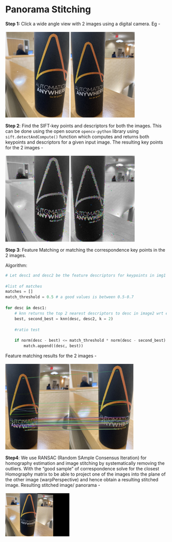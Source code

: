 # Panorama Stitching

**Step 1:** Click a wide angle view with 2 images using a digital camera. Eg -
<br>
<br>
<img src="images/left_small.png" alt="drawing" width="200"/>
<img src="images/right_small.png" alt="drawing" width="200"/>
<br>

**Step 2**: Find the SIFT-key points and descriptors for both the images. This can be done using the open source `opencv-python` library using `sift.detectAndCompute()` function which computes and returns both keypoints and descriptors for a given input image.
The resulting key points for the 2 images -
<br>
<br>
<img src="images/image2_keypoints.png" alt="drawing" width="200"/>
<img src="images/image1_keypoints.png" alt="drawing" width="200"/>
<br>

**Step 3**: Feature Matching or matching the correspondence key points in the 2 images. 

Algorithm:

```python
# Let desc1 and desc2 be the feature descriptors for keypoints in img1 and img2 respectively 

#list of matches
matches = []
match_threshold = 0.5 # a good values is between 0.5-0.7

for desc in desc1:
	# knn returns the top 2 nearest descriptors to desc in image2 wrt euclidian distance
	best, second_best = knn(desc, desc2, k = 2)
	
	#ratio test
	
	if norm(desc - best) <= match_threshold * norm(desc - second_best):
		match.append((desc, best))
```

Feature matching results for the 2 images -
<br>
<br>
<img src="images/feature_mapping.png" alt="drawing" width="400"/>
<br>

**Step4**: We use RANSAC (Random SAmple Consensus Iteration) for homography estimation and image stitching by systematically removing the outliers. With the “good sample” of correspondence solve for the closest Homography matrix to be able to project one of the images into the plane of the other image (warpPerspective) and hence obtain a resulting stitched image. Resulting stitched image/ panorama -
<br>
<br>
<img src="images/image_stitched.png" alt="drawing" width="200"/>
<br>

